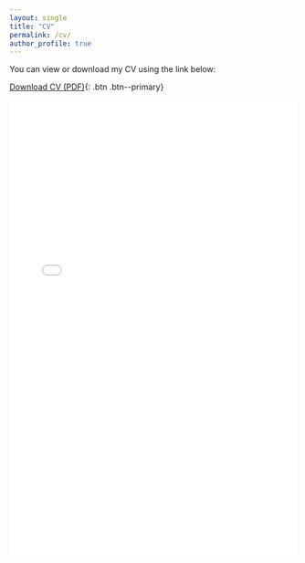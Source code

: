 ```yaml
---
layout: single
title: "CV"
permalink: /cv/
author_profile: true
---
```



You can view or download my CV using the link below:

[Download CV (PDF)](/assets/MaddockLuke_CV.pdf){: .btn .btn--primary}

<iframe src="/assets/MaddockLuke_CV-7.pdf" width="100%" height="800px" style="border: none;">
  <p>Your browser does not support iframes. <a href="/assets/MaddockL_CV-3.pdf">Download the PDF</a> instead.</p>
</iframe>
